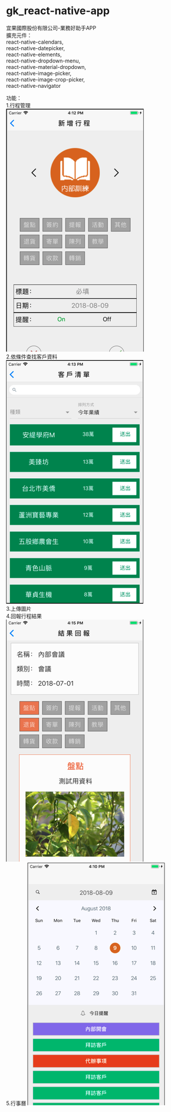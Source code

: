 # gk_react-native-app
宜果國際股份有限公司-業務好助手APP   
擴充元件：  
react-native-calendars,  
react-native-datepicker,  
react-native-elements,  
react-native-dropdown-menu,  
react-native-material-dropdown,  
react-native-image-picker,  
react-native-image-crop-picker,  
react-native-navigator  
  
  
功能：  
1.行程管理  
![image](https://github.com/g51014/gk_react-native-app/blob/master/document/AddSchedule.png)  
2.依條件查找客戶資料  
![image](https://github.com/g51014/gk_react-native-app/blob/master/document/CustomerMenu.png)  
3.上傳圖片  
4.回報行程結果  
![image](https://github.com/g51014/gk_react-native-app/blob/master/document/ReportResult.png)  
5.行事曆
![image](https://github.com/g51014/gk_react-native-app/blob/master/document/Calendar.png)  
